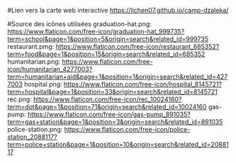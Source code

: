 #Lien vers la carte web interactive
https://lichen07.github.io/camp-dzaleka/

#Source des icônes utilisées
graduation-hat.png: https://www.flaticon.com/free-icon/graduation-hat_999735?term=school&page=1&position=5&origin=search&related_id=999735 
restaurant.pmg: https://www.flaticon.com/free-icon/restaurant_685352?term=food&page=1&position=15&origin=search&related_id=685352
humanitarian.png: https://www.flaticon.com/free-icon/humanitarian_4277003?term=humanitarian+aid&page=1&position=1&origin=search&related_id=4277003
hospital.png: https://www.flaticon.com/free-icon/hospital_8145721?term=hospital&page=1&position=33&origin=search&related_id=8145721
rec.png: https://www.flaticon.com/free-icon/rec_10024160?term=dot&page=1&position=71&origin=search&related_id=10024160
gas-pump: https://www.flaticon.com/free-icon/gas-pump_891035?term=gas+station&page=1&position=3&origin=search&related_id=891035
police-station.png: https://www.flaticon.com/free-icon/police-station_2088117?term=police+station&page=1&position=10&origin=search&related_id=2088117
